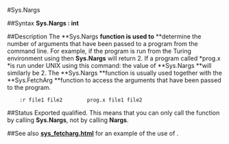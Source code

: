 
#Sys.Nargs

##Syntax
**Sys.Nargs : int**



##Description
The **Sys.Nargs **function is used to** **determine the number of arguments that have been passed to a program from the command line. For example, if the program is run from the Turing environment using
then **Sys.Nargs** will return 2. If a program called *prog.x *is run under UNIX using this command:
the value of **Sys.Nargs **will similarly be 2.
The **Sys.Nargs **function is usually used together with the **Sys.FetchArg **function to access the arguments that have been passed to the program. 


        :r file1 file2        prog.x file1 file2
##Status
Exported qualified.
This means that you can only call the function by calling **Sys.Nargs**, not by calling **Nargs**.



##See also
**[sys_fetcharg.html](Sys.FetchArg)** for an example of the use of **[](Sys.Nargs)**.


